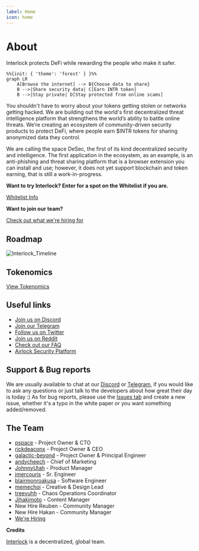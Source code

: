 ```yaml
---
label: Home
icon: home
---
```


# About

Interlock protects DeFi while rewarding the people who make it safer.

```mermaid
%%{init: { 'theme': 'forest' } }%%
graph LR
    A[Browse the internet] --> B{Choose data to share}
    B -->|Share security data| C[Earn INTR token]
    B -->|Stay private| D[Stay protected from online scams]
```

You shouldn't have to worry about your tokens getting stolen or networks getting hacked. We are building out the world's first decentralized threat intelligence 
platform that strengthens the world’s ability to battle online threats. We’re creating an ecosystem of community-driven security products to protect DeFi, where 
people earn $INTR tokens for sharing anonymized data they control.

We are calling the space DeSec, the first of its kind decentralized security and intelligence. The first application in the ecosystem, as an example, is an anti-phishing and threat sharing platform that is a browser extension you can install and use; however, it does not yet support blockchain and token earning, that is still a work-in-progress.

**Want to try Interlock? Enter for a spot on the Whitelist if you are.**

[Whitelist Info](https://bit.ly/INTRwhitelist)

**Want to join our team?**

[Check out what we're hiring for](https://interlock.breezy.hr/)

## Roadmap

![Interlock_Timeline](https://cdn.discordapp.com/attachments/912768323408764988/984870635446620230/Timeline.png)

## Tokenomics

[View Tokenomics](tokenomics.md)


## Useful links
* [Join us on Discord](https://discord.gg/YuxsG8znG2)
* [Join our Telegram](https://t.me/interlockchat)
* [Follow us on Twitter](https://www.twitter.com/interlockweb3)
* [Join us on Reddit](https://www.reddit.com/r/interlocknetwork)
* [Check out our FAQ](faq.md#frequently-asked-questions)
* [Airlock Security Platform](https://airlock.security)

## Support & Bug reports

We are usually available to chat at our [Discord](https://discord.gg/PbCYBbynqd) or [Telegram](https://t.me/+IxzitrEVH2A1ODYx), if you would like to ask
any questions or just talk to the developers about how great their day is today :) As for bug reports, please use
the [Issues tab](https://github.com/interlock-network/interlock-whitepaper/issues) and create a new issue, whether it's a typo in the white paper or you want something added/removed.

## The Team
* [pspace](https://github.com/justerhan) - Project Owner & CTO
* [rickdeaconx](https://github.com/rickdeaconx) - Project Owner & CEO
* [galactic-beyond](https://github.com/galactic-beyond) - Project Owner & Principal Engineer
* [andycheech](https://github.com/andycheech) - Chief of Marketing
* [JohnnyUtah](https://github.com/teachrdan) - Product Manager
* [jmercouris](https://github.com/jmercouris) - Sr. Engineer
* [blairmonroakusa](https://github.com/blairmunroakusa) - Software Engineer
* [memechoi](http://chasehoch.com/) - Creative & Design Lead
* [treevuhh](https://github.com/Treevuhh) - Chaos Operations Coordinator
* [Jjhakimoto](https://github.com/Jjhakimoto) - Content Manager
* New Hire Reuben - Community Manager
* New Hire Hakan - Community Manager
* [We're Hiring](https://interlock.breezy.hr/) 

**Credits**

[Interlock](litepaper/#litepaper) is a decentralized, global team.

